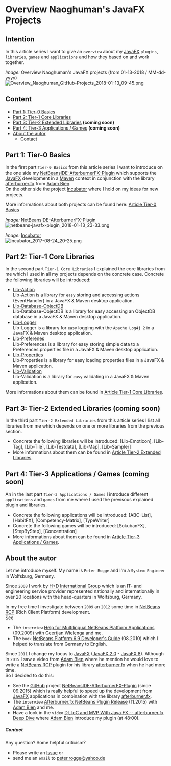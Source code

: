 Overview Naoghuman's JavaFX Projects
===



Intention
---

In this article series I want to give an `overview` about my [JavaFX] `plugins`, `libraries`, 
`games` and `applications` and how they based on and work together.

_Image:_ Overview Naoghuman's JavaFX projects (from 01-13-2018 / MM-dd-yyyy)  
![Overview_Naoghuman_GitHub-Projects_2018-01-13_09-45.png][Overview_Naoghuman_GitHub-Projects_2018-01-13_09-45]



Content
---
* [Part 1: Tier-0 Basics](#Pa1Ti0Ba)
* [Part 2: Tier-1 Core Libraries](#Pa2Ti1CoLi)
* [Part 3: Tier-2 Extended Libraries](#Pa3Ti2ExLi) __(coming soon)__
* [Part 4: Tier-3 Applications / Games](#Pa4Ti3ApGa) __(coming soon)__
* [About the autor](#Autor)
    - [Contact](#Contact)



Part 1: Tier-0 Basics<a name="Pa1Ti0Ba" />
---

In the first part `Tier-0 Basics` from this article series I want to introduce on the 
one side my [NetBeansIDE-AfterburnerFX-Plugin] which supports the [JavaFX] development 
in a [Maven] context in conjunction with the library [afterburner.fx] from [Adam Bien].  
On the other side the project [Incubator] where I hold on my ideas for new projects.

More informations about both projects can be found here: [Article Tier-0 Basics]

_Image:_ [NetBeansIDE-AfterburnerFX-Plugin]  
![netbeans-javafx-plugin_2018-01-13_23-33.png][netbeans-javafx-plugin_2018-01-13_23-33]

_Image:_ [Incubator]  
![incubator_2017-08-24_20-25.png][incubator_2017-08-24_20-25]



Part 2: Tier-1 Core Libraries<a name="Pa2Ti1CoLi" />
---

In the second part `Tier-1 Core Libraries` I explained the core libraries from me which I 
used in all my projects depends on the concrete case. Concrete the following libraries 
will be introduced:
* [Lib-Action]  
  Lib-Action is a library for `easy` storing and accessing actions (EventHandler<ActionEvent>) in a JavaFX & Maven desktop application.
* [Lib-Database-ObjectDB]  
  Lib-Database-ObjectDB is a library for easy accessing an ObjectDB database in a JavaFX & Maven desktop application.
* [Lib-Logger]  
  Lib-Logger is a library for `easy` logging with the `Apache Log4j 2` in a JavaFX & Maven desktop application.
* [Lib-Preferenes]  
  Lib-Preferences is a library for easy storing simple data to a Preferences.properties file in a JavaFX & Maven desktop application.
* [Lib-Properties]  
  Lib-Properties is a library for easy loading properties files in a JavaFX & Maven application.
* [Lib-Validation]  
  Lib-Validation is a library for `easy` validating in a JavaFX & Maven application.



More informations about them can be found in [Article Tier-1 Core Libraries].



Part 3: Tier-2 Extended Libraries<a name="Pa3Ti2ExLi" /> __(coming soon)__
---

In the third part `Tier-2 Extended Libraries` from this article series  I list all 
libraries from me which depends on one or more libraries from the previous section.
* Concrete the following libraries will be introduced: [Lib-Emoticon], [Lib-Tag], [Lib-Tile], [Lib-Testdata], [Lib-Map], [Lib-Sampler] 
* More informations about them can be found in [Article Tier-2 Extended Libraries].



Part 4: Tier-3 Applications / Games<a name="Pa4Ti3ApGa" /> __(coming soon)__
---

An in the last part `Tier-3 Applications / Games` I introduce different `applications` 
and `games` from me where I used the previsous explained plugin and libraries.
* Concrete the following applications will be introduced: [ABC-List], [HabitFX],  [Competency-Matrix], [TypeWriter]
* Concrete the following games will be introduced: [SokubanFX], [StepByStep], [Concentration] 
* More informations about them can be found in [Article Tier-3 Applications / Games].



About the autor<a name="Autor" />
---

Let me introduce myself. My name is `Peter Rogge` and I'm a `System Engineer` 
in Wolfsburg, Germany.

Since `2008` I work by [H+D International Group] which is an IT- and engineering 
service provider represented nationally and internationally in over 20 locations 
with the head-quarters in Wolfsburg, Germany.


In my free time I investigate between `2009` an `2012` some time in [NetBeans RCP] 
&#40;Rich Client Platform&#41; development.  
See  
* The `interview` [Help for Multilingual NetBeans Platform Applications] 
  &#40;09.2009&#41; with [Geertjan Wielenga] and me.
* The `book` [NetBeans Platform 6.9 Developer's Guide] &#40;08.2010&#41; which I 
  helped to translate from Germany to English.

Since `2011` I change my focus to [JavaFX] &#40;[JavaFX 2.0] - [JavaFX 8]&#41;. 
Although in `2015` I saw a video from [Adam Bien] where he mention he would love 
to write a [NetBeans RCP] plugin for his library [afterburner.fx] when he had 
more time.  
So I decided to do this:
* See the [GitHub] project [NetBeansIDE-AfterburnerFX-Plugin] &#40;since 09.2015&#41; 
  which is really helpful to speed up the development from [JavaFX] applications 
  in combination with the library [afterburner.fx].
* The `interview` [Afterburner.fx NetBeans Plugin Release] &#40;11.2015&#41; 
  with [Adam Bien] and me.
* Have a look in the `video` [DI, IoC and MVP With Java FX -- afterburner.fx Deep Dive] 
  where [Adam Bien] introduce my plugin &#40;at 48:00&#41;.


##### Contact<a name="Contact" />

Any question? Some helpful criticism?
* Please write an [Issue] or
* send me an `email` to <peter.rogge@yahoo.de>



[//]: # (Images)
[incubator_2017-08-24_20-25]:https://user-images.githubusercontent.com/8161815/34910682-989f2588-f8ba-11e7-9e40-829d6180b46c.png
[Overview_Naoghuman_GitHub-Projects_2018-01-13_09-45]:https://user-images.githubusercontent.com/8161815/34910426-6425ba9c-f8b5-11e7-9fe3-91bb05613b64.png
[netbeans-javafx-plugin_2018-01-13_23-33]:https://user-images.githubusercontent.com/8161815/34910662-3d770202-f8ba-11e7-8b06-e38c6fbfa5cc.png


[//]: # (Links)
[Adam Bien]:http://www.adam-bien.com/roller/abien/
[afterburner.fx]:https://github.com/AdamBien/afterburner.fx
[Afterburner.fx NetBeans Plugin Release]:http://www.adam-bien.com/roller/abien/entry/afterburner_fx_netbeans_plugin_release
[Article Tier-0 Basics]:https://github.com/Naoghuman/articles/blob/master/Overview-Naoghuman's-JavaFX-projects/Tier-0_Basics.md
[Article Tier-1 Core Libraries]:https://github.com/Naoghuman/articles/blob/master/Overview-Naoghuman's-JavaFX-projects/Tier-1_Core-Libraries.md
[Article Tier-2 Extended Libraries]:https://github.com/Naoghuman/articles/blob/master/Overview-Naoghuman's-JavaFX-projects/Tier-2_Extended-Libraries.md
[Article Tier-3 Applications / Games]:https://github.com/Naoghuman/articles/blob/master/Overview-Naoghuman's-JavaFX-projects/Tier-3_Applications-Games.md
[DI, IoC and MVP With Java FX -- afterburner.fx Deep Dive]:https://www.youtube.com/watch?v=WsV7kSSSOGs
[Geertjan Wielenga]:https://blogs.oracle.com/geertjan/entry/welcome_to_me
[GitHub]:https://github.com/
[H+D International Group]:https://www.hud.de/en/
[Help for Multilingual NetBeans Platform Applications]:https://dzone.com/articles/multilingual-netbeans-platform-applications
[Incubator]:https://github.com/Naoghuman/Incubator
[Issue]:https://github.com/Naoghuman/articles/issues
[JavaFX]:http://docs.oracle.com/javase/8/javase-clienttechnologies.htm
[JavaFX 2.0]:https://en.wikipedia.org/wiki/JavaFX#JavaFX_2.0
[JavaFX 8]:https://en.wikipedia.org/wiki/JavaFX#JavaFX_8
[Lib-Action]:https://github.com/Naoghuman/lib-action
[Lib-Database-ObjectDB]:https://github.com/Naoghuman/lib-database-objectdb
[Lib-Logger]:https://github.com/Naoghuman/lib-logger
[Lib-Preferenes]:https://github.com/Naoghuman/lib-preferences
[Lib-Properties]:https://github.com/Naoghuman/lib-properties
[Lib-Validation]:https://github.com/Naoghuman/lib-validation
[Maven]:http://maven.apache.org/
[NetBeans Platform 6.9 Developer's Guide]:https://www.packtpub.com/application-development/netbeans-platform-69-developers-guide
[NetBeans RCP]:https://netbeans.org/kb/trails/platform.html
[NetBeansIDE-AfterburnerFX-Plugin]:https://github.com/Naoghuman/NetBeansIDE-AfterburnerFX-Plugin
